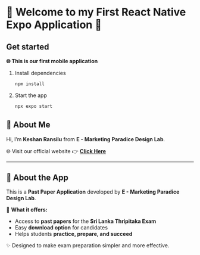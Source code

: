 # 👋 Welcome to my First React Native Expo Application 👋

## Get started

**🌐 This is our first mobile application**

1. Install dependencies

   ```bash
   npm install
   ```

2. Start the app

   ```bash
   npx expo start
   ```

## 👋 About Me  

Hi, I’m **Keshan Ransilu** from **E - Marketing Paradice Design Lab**.  

🌐 Visit our official website 👉 [**Click Here**](https://e-marketing-paradice.netlify.app)  

---

## 📘 About the App  

This is a **Past Paper Application** developed by **E - Marketing Paradice Design Lab**.  

📄 **What it offers:**  
- Access to **past papers** for the **Sri Lanka Thripitaka Exam**  
- Easy **download option** for candidates  
- Helps students **practice, prepare, and succeed**  

✨ Designed to make exam preparation simpler and more effective.  
